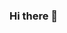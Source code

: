 ### Hi there 👋

<!--
**bhx1/bhx1** is a ✨ _special_ ✨ repository because its `README.md` (this file) appears on your GitHub profile.

Here are some ideas to get you started:

- 🔭 I’m currently working on ... hackerbux
- 🌱 I’m currently learning ... hackerbux
- 👯 I’m looking to collaborate on ... hackerbux
- 🤔 I’m looking for help with ... hackerbux
- 💬 Ask me about ... hackerbux
- 📫 How to reach me: ... wedonotreply@hackerbux.com
- 😄 Pronouns: ... hackerman/hackermen
- ⚡ Fun fact: ... n/a
-->
